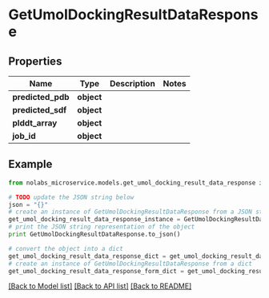 # GetUmolDockingResultDataResponse


## Properties

Name | Type | Description | Notes
------------ | ------------- | ------------- | -------------
**predicted_pdb** | **object** |  | 
**predicted_sdf** | **object** |  | 
**plddt_array** | **object** |  | 
**job_id** | **object** |  | 

## Example

```python
from nolabs_microservice.models.get_umol_docking_result_data_response import GetUmolDockingResultDataResponse

# TODO update the JSON string below
json = "{}"
# create an instance of GetUmolDockingResultDataResponse from a JSON string
get_umol_docking_result_data_response_instance = GetUmolDockingResultDataResponse.from_json(json)
# print the JSON string representation of the object
print GetUmolDockingResultDataResponse.to_json()

# convert the object into a dict
get_umol_docking_result_data_response_dict = get_umol_docking_result_data_response_instance.to_dict()
# create an instance of GetUmolDockingResultDataResponse from a dict
get_umol_docking_result_data_response_form_dict = get_umol_docking_result_data_response.from_dict(get_umol_docking_result_data_response_dict)
```
[[Back to Model list]](../README.md#documentation-for-models) [[Back to API list]](../README.md#documentation-for-api-endpoints) [[Back to README]](../README.md)


